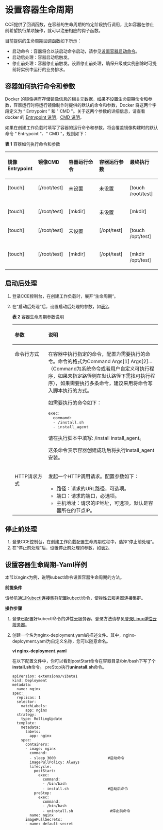 # 设置容器生命周期<a name="cce_01_0105"></a>

CCE提供了回调函数，在容器的生命周期的特定阶段执行调用，比如容器在停止前希望执行某项操作，就可以注册相应的钩子函数。

目前提供的生命周期回调函数如下所示：

-   启动命令：容器将会以该启动命令启动，请参见[设置容器启动命令](设置容器启动命令.md)。
-   启动后处理：容器启动后触发。
-   停止前处理：容器停止前触发。设置停止前处理，确保升级或实例删除时可提前将实例中运行的业务排水。

## 容器如何执行命令和参数<a name="section913591582414"></a>

Docker 的镜像拥有存储镜像信息的相关元数据，如果不设置生命周期命令和参数，容器运行时将运行镜像制作时提供的默认的命令和参数，Docker 将这两个字段定义为 “ Entrypoint ” 和 " CMD "。关于这两个参数的详细信息，请查看 docker 的  [Entrypoint 说明](https://docs.docker.com/engine/reference/builder/#/entrypoint)，[CMD 说明](https://docs.docker.com/engine/reference/builder/#/cmd)。

如果在创建工作负载时填写了容器的运行命令和参数，将会覆盖镜像构建时的默认命令 " Entrypoint "、" CMD "，规则如下：

**表 1**  容器如何执行命令和参数

<a name="table4833929202611"></a>
<table><thead align="left"><tr id="row1683442952610"><th class="cellrowborder" valign="top" width="20%" id="mcps1.2.6.1.1"><p id="p17834192919269"><a name="p17834192919269"></a><a name="p17834192919269"></a>镜像 Entrypoint</p>
</th>
<th class="cellrowborder" valign="top" width="20%" id="mcps1.2.6.1.2"><p id="p168345294268"><a name="p168345294268"></a><a name="p168345294268"></a>镜像CMD</p>
</th>
<th class="cellrowborder" valign="top" width="20%" id="mcps1.2.6.1.3"><p id="p283416297265"><a name="p283416297265"></a><a name="p283416297265"></a>容器运行命令</p>
</th>
<th class="cellrowborder" valign="top" width="20%" id="mcps1.2.6.1.4"><p id="p583412914264"><a name="p583412914264"></a><a name="p583412914264"></a>容器运行参数</p>
</th>
<th class="cellrowborder" valign="top" width="20%" id="mcps1.2.6.1.5"><p id="p198341629182620"><a name="p198341629182620"></a><a name="p198341629182620"></a>最终执行</p>
</th>
</tr>
</thead>
<tbody><tr id="row283622962618"><td class="cellrowborder" valign="top" width="20%" headers="mcps1.2.6.1.1 "><p id="p583642920263"><a name="p583642920263"></a><a name="p583642920263"></a>[touch]</p>
</td>
<td class="cellrowborder" valign="top" width="20%" headers="mcps1.2.6.1.2 "><p id="p128361129162616"><a name="p128361129162616"></a><a name="p128361129162616"></a>[/root/test]</p>
</td>
<td class="cellrowborder" valign="top" width="20%" headers="mcps1.2.6.1.3 "><p id="p15836162952619"><a name="p15836162952619"></a><a name="p15836162952619"></a>未设置</p>
</td>
<td class="cellrowborder" valign="top" width="20%" headers="mcps1.2.6.1.4 "><p id="p18836529172618"><a name="p18836529172618"></a><a name="p18836529172618"></a>未设置</p>
</td>
<td class="cellrowborder" valign="top" width="20%" headers="mcps1.2.6.1.5 "><p id="p1836132922617"><a name="p1836132922617"></a><a name="p1836132922617"></a>[touch /root/test]</p>
</td>
</tr>
<tr id="row283662932612"><td class="cellrowborder" valign="top" width="20%" headers="mcps1.2.6.1.1 "><p id="p3836229172615"><a name="p3836229172615"></a><a name="p3836229172615"></a>[touch]</p>
</td>
<td class="cellrowborder" valign="top" width="20%" headers="mcps1.2.6.1.2 "><p id="p18836142932613"><a name="p18836142932613"></a><a name="p18836142932613"></a>[/root/test]</p>
</td>
<td class="cellrowborder" valign="top" width="20%" headers="mcps1.2.6.1.3 "><p id="p1183602917269"><a name="p1183602917269"></a><a name="p1183602917269"></a>[mkdir]</p>
</td>
<td class="cellrowborder" valign="top" width="20%" headers="mcps1.2.6.1.4 "><p id="p983642982611"><a name="p983642982611"></a><a name="p983642982611"></a>未设置</p>
</td>
<td class="cellrowborder" valign="top" width="20%" headers="mcps1.2.6.1.5 "><p id="p1183612293269"><a name="p1183612293269"></a><a name="p1183612293269"></a>[mkdir]</p>
</td>
</tr>
<tr id="row9836152912618"><td class="cellrowborder" valign="top" width="20%" headers="mcps1.2.6.1.1 "><p id="p167981050113418"><a name="p167981050113418"></a><a name="p167981050113418"></a>[touch]</p>
</td>
<td class="cellrowborder" valign="top" width="20%" headers="mcps1.2.6.1.2 "><p id="p17837142972617"><a name="p17837142972617"></a><a name="p17837142972617"></a>[/root/test]</p>
</td>
<td class="cellrowborder" valign="top" width="20%" headers="mcps1.2.6.1.3 "><p id="p168379292269"><a name="p168379292269"></a><a name="p168379292269"></a>未设置</p>
</td>
<td class="cellrowborder" valign="top" width="20%" headers="mcps1.2.6.1.4 "><p id="p1583702911260"><a name="p1583702911260"></a><a name="p1583702911260"></a>[/opt/test]</p>
</td>
<td class="cellrowborder" valign="top" width="20%" headers="mcps1.2.6.1.5 "><p id="p58371729182613"><a name="p58371729182613"></a><a name="p58371729182613"></a>[touch /opt/test]</p>
</td>
</tr>
<tr id="row16837172972617"><td class="cellrowborder" valign="top" width="20%" headers="mcps1.2.6.1.1 "><p id="p138691301355"><a name="p138691301355"></a><a name="p138691301355"></a>[touch]</p>
</td>
<td class="cellrowborder" valign="top" width="20%" headers="mcps1.2.6.1.2 "><p id="p208371129182610"><a name="p208371129182610"></a><a name="p208371129182610"></a>[/root/test]</p>
</td>
<td class="cellrowborder" valign="top" width="20%" headers="mcps1.2.6.1.3 "><p id="p1283715298267"><a name="p1283715298267"></a><a name="p1283715298267"></a>[mkdir]</p>
</td>
<td class="cellrowborder" valign="top" width="20%" headers="mcps1.2.6.1.4 "><p id="p544733220362"><a name="p544733220362"></a><a name="p544733220362"></a>[/opt/test]</p>
</td>
<td class="cellrowborder" valign="top" width="20%" headers="mcps1.2.6.1.5 "><p id="p20837112917262"><a name="p20837112917262"></a><a name="p20837112917262"></a>[mkdir /opt/test]</p>
</td>
</tr>
</tbody>
</table>

## 启动后处理<a name="section15243544163715"></a>

1.  登录CCE控制台，在创建工作负载时，展开“生命周期“。
2.  在“启动后处理“后，设置启动后处理的参数，如[表2](#table823614643810)。

    **表 2**  容器生命周期参数说明

    <a name="table823614643810"></a>
    <table><thead align="left"><tr id="row182422468384"><th class="cellrowborder" valign="top" width="23%" id="mcps1.2.3.1.1"><p id="p122437460382"><a name="p122437460382"></a><a name="p122437460382"></a>参数</p>
    </th>
    <th class="cellrowborder" valign="top" width="77%" id="mcps1.2.3.1.2"><p id="p1924524616384"><a name="p1924524616384"></a><a name="p1924524616384"></a>说明</p>
    </th>
    </tr>
    </thead>
    <tbody><tr id="row102472046183820"><td class="cellrowborder" valign="top" width="23%" headers="mcps1.2.3.1.1 "><p id="p1248204618385"><a name="p1248204618385"></a><a name="p1248204618385"></a><span class="keyword" id="keyword391354288"><a name="keyword391354288"></a><a name="keyword391354288"></a>命令行方式</span></p>
    </td>
    <td class="cellrowborder" valign="top" width="77%" headers="mcps1.2.3.1.2 "><p id="p8249134611380"><a name="p8249134611380"></a><a name="p8249134611380"></a>在容器中执行指定的命令，配置为需要执行的命令。命令的格式为Command Args[1] Args[2]…（Command为系统命令或者用户自定义可执行程序，如果未指定路径则在默认路径下需找可执行程序），如果需要执行多条命令，建议采用将命令写入脚本执行的方式。</p>
    <p id="p32497468380"><a name="p32497468380"></a><a name="p32497468380"></a>如需要执行的命令如下：</p>
    <pre class="screen" id="screen15250164673811"><a name="screen15250164673811"></a><a name="screen15250164673811"></a>exec: 
      command: 
      - /install.sh 
      - install_agent</pre>
    <p id="p92541146123820"><a name="p92541146123820"></a><a name="p92541146123820"></a>请在执行脚本中填写: /install install_agent。</p>
    <p id="p202541746103810"><a name="p202541746103810"></a><a name="p202541746103810"></a>这条命令表示容器创建成功后将执行install_agent安装。</p>
    </td>
    </tr>
    <tr id="row925519462389"><td class="cellrowborder" valign="top" width="23%" headers="mcps1.2.3.1.1 "><p id="p1261104603816"><a name="p1261104603816"></a><a name="p1261104603816"></a>HTTP请求方式</p>
    </td>
    <td class="cellrowborder" valign="top" width="77%" headers="mcps1.2.3.1.2 "><p id="p162625461389"><a name="p162625461389"></a><a name="p162625461389"></a>发起一个HTTP调用请求。配置参数如下：</p>
    <a name="ul426364613385"></a><a name="ul426364613385"></a><ul id="ul426364613385"><li>路径：请求的URL路径，可选项。</li><li>端口：请求的端口，必选项。</li><li>主机地址：请求的IP地址，可选项，默认是容器所在的节点IP。</li></ul>
    </td>
    </tr>
    </tbody>
    </table>


## 停止前处理<a name="section2334114473712"></a>

1.  登录CCE控制台，在创建工作负载配置生命周期过程中，选择“停止前处理“。
2.  在“停止前处理“后，设置停止前处理的参数，如[表2](#table823614643810)。

## 设置容器生命周期-Yaml样例<a name="section151181981167"></a>

本节以nginx为例，说明kubectl命令设置容器生命周期的方法。

**前提条件**

请参见[通过Kubectl连接集群](通过Kubectl连接集群.md)配置kubectl命令，使弹性云服务器连接集群。

**操作步骤**

1.  登录已配置好kubectl命令的弹性云服务器。登录方法请参见[登录Linux弹性云服务器](https://support.huaweicloud.com/usermanual-ecs/zh-cn_topic_0013771089.html)。
2.  创建一个名为nginx-deployment.yaml的描述文件。其中，nginx-deployment.yaml为自定义名称，您可以随意命名。

    **vi nginx-deployment.yaml**

    在以下配置文件中，你可以看到postStart命令在容器目录/bin/bash下写了个**install.sh**命令。 preStop执行**uninstall.sh**命令。

    ```
    apiVersion: extensions/v1beta1
    kind: Deployment
    metadata:
      name: nginx
    spec:
      replicas: 1
      selector:
        matchLabels:
          app: nginx
      strategy:
        type: RollingUpdate
      template:
        metadata:
          labels:
            app: nginx
        spec:
          containers:
          - image: nginx 
            command:
            - sleep 3600                        #启动命令
            imagePullPolicy: Always
            lifecycle:
              postStart:
                exec:
                  command:
                  - /bin/bash
                  - install.sh                  #启动后命令
              preStop:
                exec:
                  command:
                  - /bin/bash
                  - uninstall.sh                 #停止前命令
            name: nginx
          imagePullSecrets:
          - name: default-secret
    ```


